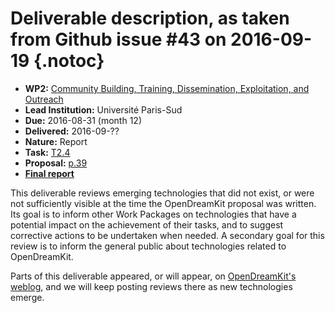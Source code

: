 # Deliverable description, as taken from Github issue #43 on 2016-09-19 {.notoc}

- **WP2:** [Community Building, Training, Dissemination, Exploitation, and Outreach](https://github.com/OpenDreamKit/OpenDreamKit/tree/master/WP2)
- **Lead Institution:** Université Paris-Sud
- **Due:** 2016-08-31 (month 12)
- **Delivered:** 2016-09-??
- **Nature:** Report
- **Task:** [T2.4](https://github.com/OpenDreamKit/OpenDreamKit/issues/27)
- **Proposal:** [p.39](https://github.com/OpenDreamKit/OpenDreamKit/raw/master/Proposal/proposal-www.pdf)
- **[Final report](https://github.com/OpenDreamKit/OpenDreamKit/raw/master/WP2/D2.3/report-final.pdf)**

This deliverable reviews emerging technologies that did not exist, or were not sufficiently visible at the time the OpenDreamKit proposal was written. Its goal is to inform other Work Packages on technologies that have a potential impact on the achievement of their tasks, and to suggest corrective actions to be undertaken when needed. A secondary goal for this review is to inform the general public about technologies related to OpenDreamKit.

Parts of this deliverable appeared, or will appear, on [OpenDreamKit's weblog](http://opendreamkit.org), and we will keep posting reviews there as new technologies emerge.

